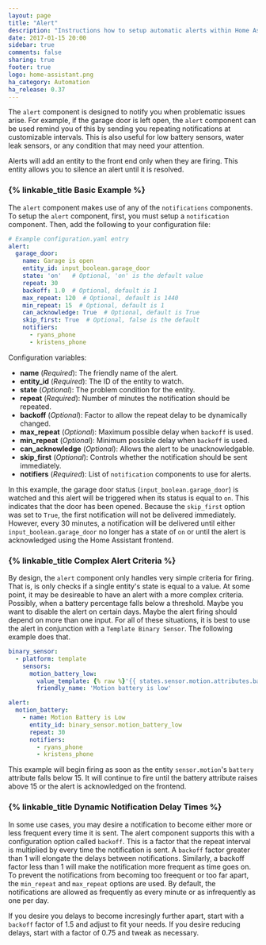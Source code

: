 ```yaml
---
layout: page
title: "Alert"
description: "Instructions how to setup automatic alerts within Home Assistant."
date: 2017-01-15 20:00
sidebar: true
comments: false
sharing: true
footer: true
logo: home-assistant.png
ha_category: Automation
ha_release: 0.37
---
```


The `alert` component is designed to notify you when problematic issues arise.
For example, if the garage door is left open, the `alert` component can be
used remind you of this by sending you repeating notifications at customizable
intervals. This is also useful for low battery sensors, water leak sensors,
or any condition that may need your attention.

Alerts will add an entity to the front end only when they are firing. This
entity allows you to silence an alert until it is resolved.

### {% linkable_title Basic Example %}

The `alert` component makes use of any of the `notifications` components.
To setup the `alert` component, first, you must setup a `notification`
component. Then, add the following to your configuration file:

```yaml
# Example configuration.yaml entry
alert:
  garage_door:
    name: Garage is open
    entity_id: input_boolean.garage_door
    state: 'on'   # Optional, 'on' is the default value
    repeat: 30
    backoff: 1.0  # Optional, default is 1
    max_repeat: 120  # Optional, default is 1440
    min_repeat: 15  # Optional, default is 1
    can_acknowledge: True  # Optional, default is True
    skip_first: True  # Optional, false is the default
    notifiers:
      - ryans_phone
      - kristens_phone
```
Configuration variables:

- **name** (*Required*): The friendly name of the alert.
- **entity_id** (*Required*): The ID of the entity to watch.
- **state** (*Optional*): The problem condition for the entity.
- **repeat** (*Required*): Number of minutes the notification should be repeated.
- **backoff** (*Optional*): Factor to allow the repeat delay to be dynamically changed.
- **max_repeat** (*Optional*): Maximum possible delay when `backoff` is used.
- **min_repeat** (*Optional*): Minimum possible delay when `backoff` is used.
- **can_acknowledge** (*Optional*): Allows the alert to be unacknowledgable.
- **skip_first** (*Optional*): Controls whether the notification should be sent immediately.
- **notifiers** (*Required*): List of `notification` components to use for alerts.

In this example, the garage door status (`input_boolean.garage_door`) is
watched and this alert will be triggered when its status is equal to `on`.
This indicates that the door has been opened. Because the `skip_first`
option was set to `True`, the first notification will not be delivered
immediately. However, every 30 minutes, a notification will be delivered until
either `input_boolean.garage_door` no longer has a state of `on` or until the
alert is acknowledged using the Home Assistant frontend.

### {% linkable_title Complex Alert Criteria %}

By design, the `alert` component only handles very simple criteria for firing.
That is, is only checks if a single entity's state is equal to a value. At some
point, it may be desireable to have an alert with a more complex criteria.
Possibly, when a battery percentage falls below a threshold. Maybe you want to
disable the alert on certain days. Maybe the alert firing should depend on more
than one input. For all of these situations, it is best to use the alert in
conjunction with a `Template Binary Sensor`. The following example does that.

```yaml
binary_sensor:
  - platform: template
    sensors:
      motion_battery_low:
        value_template: {% raw %}'{{ states.sensor.motion.attributes.battery < 15 }}'{% endraw %}
        friendly_name: 'Motion battery is low'

alert:
  motion_battery:
    - name: Motion Battery is Low
      entity_id: binary_sensor.motion_battery_low
      repeat: 30
      notifiers:
        - ryans_phone
        - kristens_phone
```

This example will begin firing as soon as the entity `sensor.motion`'s
`battery` attribute falls below 15. It will continue to fire until the battery
attribute raises above 15 or the alert is acknowledged on the frontend.

### {% linkable_title Dynamic Notification Delay Times %}

In some use cases, you may desire a notification to become either more or less
frequent every time it is sent. The alert component supports this with a
configuration option called `backoff`. This is a factor that the repeat
interval is multiplied by every time the notification is sent. A `backoff`
factor greater than 1 will elongate the delays between notifications.
Similarly, a backoff factor less than 1 will make the notification more
frequent as time goes on. To prevent the notifications from becoming too
freequent or too far apart, the `min_repeat` and `max_repeat` options are used.
By default, the notifications are allowed as frequently as every minute or as
infrequently as one per day.

If you desire you delays to become incresingly further apart, start with a
`backoff` factor of 1.5 and adjust to fit your needs. If you desire reducing
delays, start with a factor of 0.75 and tweak as necessary.
